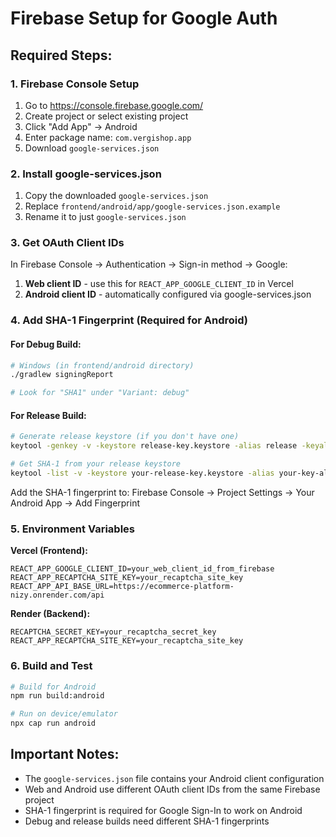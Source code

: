 # Firebase Setup for Google Auth

## Required Steps:

### 1. Firebase Console Setup
1. Go to https://console.firebase.google.com/
2. Create project or select existing project
3. Click "Add App" → Android
4. Enter package name: `com.vergishop.app`
5. Download `google-services.json`

### 2. Install google-services.json
1. Copy the downloaded `google-services.json` 
2. Replace `frontend/android/app/google-services.json.example`
3. Rename it to just `google-services.json`

### 3. Get OAuth Client IDs
In Firebase Console → Authentication → Sign-in method → Google:
1. **Web client ID** - use this for `REACT_APP_GOOGLE_CLIENT_ID` in Vercel
2. **Android client ID** - automatically configured via google-services.json

### 4. Add SHA-1 Fingerprint (Required for Android)

#### For Debug Build:
```bash
# Windows (in frontend/android directory)
./gradlew signingReport

# Look for "SHA1" under "Variant: debug"
```

#### For Release Build:
```bash
# Generate release keystore (if you don't have one)
keytool -genkey -v -keystore release-key.keystore -alias release -keyalg RSA -keysize 2048 -validity 10000

# Get SHA-1 from your release keystore
keytool -list -v -keystore your-release-key.keystore -alias your-key-alias
```

Add the SHA-1 fingerprint to:
Firebase Console → Project Settings → Your Android App → Add Fingerprint

### 5. Environment Variables

**Vercel (Frontend):**
```
REACT_APP_GOOGLE_CLIENT_ID=your_web_client_id_from_firebase
REACT_APP_RECAPTCHA_SITE_KEY=your_recaptcha_site_key
REACT_APP_API_BASE_URL=https://ecommerce-platform-nizy.onrender.com/api
```

**Render (Backend):**
```
RECAPTCHA_SECRET_KEY=your_recaptcha_secret_key
REACT_APP_RECAPTCHA_SITE_KEY=your_recaptcha_site_key
```

### 6. Build and Test
```bash
# Build for Android
npm run build:android

# Run on device/emulator
npx cap run android
```

## Important Notes:
- The `google-services.json` file contains your Android client configuration
- Web and Android use different OAuth client IDs from the same Firebase project
- SHA-1 fingerprint is required for Google Sign-In to work on Android
- Debug and release builds need different SHA-1 fingerprints